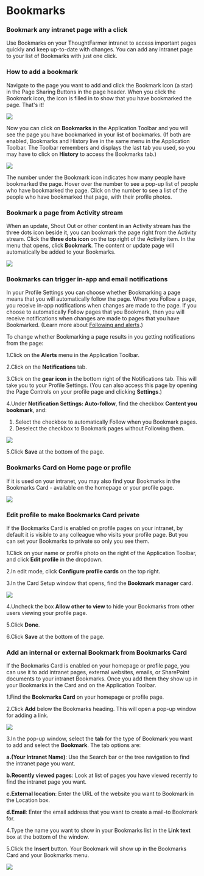 # Bookmarks

### Bookmark any intranet page with a click

Use Bookmarks on your ThoughtFarmer intranet to access important pages quickly and keep up-to-date with changes. You can add any intranet page to your list of Bookmarks with just one click.

### How to add a bookmark

Navigate to the page you want to add and click the Bookmark icon \(a star\) in the Page Sharing Buttons in the page header. When you click the Bookmark icon, the icon is filled in to show that you have bookmarked the page. That's it!

![](../../../.gitbook/assets/1%20%28114%29.jpg)

Now you can click on **Bookmarks** in the Application Toolbar and you will see the page you have bookmarked in your list of bookmarks. \(If both are enabled, Bookmarks and History live in the same menu in the Application Toolbar. The Toolbar remembers and displays the last tab you used, so you may have to click on **History** to access the Bookmarks tab.\)  


![](../../../.gitbook/assets/2%20%281%29.jpg)

The number under the Bookmark icon indicates how many people have bookmarked the page. Hover over the number to see a pop-up list of people who have bookmarked the page. Click on the number to see a list of the people who have bookmarked that page, with their profile photos.

### Bookmark a page from Activity stream

When an update, Shout Out or other content in an Activity stream has the three dots icon beside it, you can bookmark the page right from the Activity stream. Click the **three dots icon** on the top right of the Activity item. In the menu that opens, click **Bookmark**. The content or update page will automatically be added to your Bookmarks.

![](../../../.gitbook/assets/3%20%2844%29.jpg)



### Bookmarks can trigger in-app and email notifications

In your Profile Settings you can choose whether Bookmarking a page means that you will automatically follow the page. When you Follow a page, you receive in-app notifications when changes are made to the page. If you choose to automatically Follow pages that you Bookmark, then you will receive notifications when changes are made to pages that you have Bookmarked. \(Learn more about [Following and alerts](../following-and-alerts/).\)  
  
To change whether Bookmarking a page results in you getting notifications from the page:

1.Click on the **Alerts** menu in the Application Toolbar.

2.Click on the **Notifications** tab.

3.Click on the **gear icon** in the bottom right of the Notifications tab. This will take you to your Profile Settings. \(You can also access this page by opening the Page Controls on your profile page and clicking **Settings**.\)

4.Under **Notification Settings: Auto-follow**, find the checkbox **Content you bookmark**, and:

1. Select the checkbox to automatically Follow when you Bookmark pages.
2. Deselect the checkbox to Bookmark pages without Following them.

![](../../../.gitbook/assets/4%20%2822%29.jpg)



5.Click **Save** at the bottom of the page.

### Bookmarks Card on Home page or profile

If it is used on your intranet, you may also find your Bookmarks in the Bookmarks Card - available on the homepage or your profile page.  


![](../../../.gitbook/assets/5.jpg)



### Edit profile to make Bookmarks Card private

If the Bookmarks Card is enabled on profile pages on your intranet, by default it is visible to any colleague who visits your profile page. But you can set your Bookmarks to private so only you see them.

1.Click on your name or profile photo on the right of the Application Toolbar, and click **Edit profile** in the dropdown.

2.In edit mode, click **Configure profile cards** on the top right.

3.In the Card Setup window that opens, find the **Bookmark manager** card.

![](../../../.gitbook/assets/6%20%284%29.jpg)



4.Uncheck the box **Allow other to view** to hide your Bookmarks from other users viewing your profile page.

5.Click **Done**.

6.Click **Save** at the bottom of the page.



### Add an internal or external Bookmark from Bookmarks Card

If the Bookmarks Card is enabled on your homepage or profile page, you can use it to add intranet pages, external websites, emails, or SharePoint documents to your intranet Bookmarks. Once you add them they show up in your Bookmarks in the Card and on the Application Toolbar.

1.Find the **Bookmarks Card** on your homepage or profile page.

2.Click **Add** below the Bookmarks heading. This will open a pop-up window for adding a link.

![](../../../.gitbook/assets/7.jpg)



3.In the pop-up window, select the **tab** for the type of Bookmark you want to add and select the **Bookmark**. The tab options are:

**a.\(Your Intranet Name\)**: Use the Search bar or the tree navigation to find the intranet page you want.

**b.Recently viewed pages**: Look at list of pages you have viewed recently to find the intranet page you want.

**c.External location**: Enter the URL of the website you want to Bookmark in the Location box.

**d.Email**: Enter the email address that you want to create a mail-to Bookmark for.

4.Type the name you want to show in your Bookmarks list in the **Link text** box at the bottom of the window.

5.Click the **Insert** button. Your Bookmark will show up in the Bookmarks Card and your Bookmarks menu.

![](../../../.gitbook/assets/8%20%285%29.png)

  


